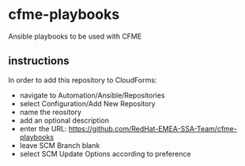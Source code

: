 # cfme-playbooks
Ansible playbooks to be used with CFME

## instructions
In order to add this repository to CloudForms:
- navigate to Automation/Ansible/Repositories
- select Configuration/Add New Repository
- name the reository
- add an optional description
- enter the URL: https://github.com/RedHat-EMEA-SSA-Team/cfme-playbooks
- leave SCM Branch blank
- select SCM Update Options according to preference
